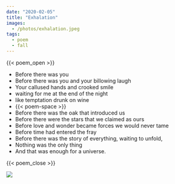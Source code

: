 ```yaml
---
date: "2020-02-05"
title: "Exhalation"
images:
  - /photos/exhalation.jpeg
tags:
  - poem
  - fall
---
```


{{< poem_open >}}

* Before there was you
* Before there was you and your billowing laugh
* Your callused hands and crooked smile 
* waiting for me at the end of the night
* like temptation drunk on wine
* {{< poem-space >}}
* Before there was the oak that introduced us
* Before there were the stars that we claimed as ours
* Before love and wonder became forces we would never tame
* Before time had entered the fray
* Before there was the story of everything, waiting to unfold,
* Nothing was the only thing
* And that was enough for a universe.

{{< poem_close >}}

![](/photos/exhalation.jpeg)